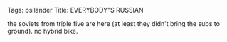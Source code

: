 Tags: psilander
Title: EVERYBODY"S RUSSIAN
  
the soviets from triple five are here (at least they didn't bring the subs to ground). no hybrid bike.